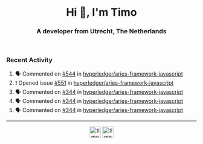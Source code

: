 <h1 align="center">Hi 👋, I'm Timo</h1>
<h3 align="center">A developer from Utrecht, The Netherlands</h3>
<br/>
<!-- https://github.com/rahuldkjain/github-profile-readme-generator --!>

<!--  <p align="left"><img src="https://github-readme-stats.vercel.app/api?username=timoglastra&show_icons=true&count_private=true&" alt="timoglastra" /></p> --!>

<!--
Github language stats
<p align="left"><img src="https://github-readme-stats.vercel.app/api/top-langs/?username=timoglastra&layout=compact" alt="timoglastra" /><p>
-->

<!-- Codestats language stats -->
<!-- <p align="left"><img src="https://codestats-readme.vercel.app/api/top-langs/?username=timoglastra&layout=compact&language_count=12" alt="timoglastra" /><p>    --!>
  
<h3>Recent Activity</h3>

<!--START_SECTION:activity-->
1. 🗣 Commented on [#544](https://github.com/hyperledger/aries-framework-javascript/issues/544) in [hyperledger/aries-framework-javascript](https://github.com/hyperledger/aries-framework-javascript)
2. ❗️ Opened issue [#551](https://github.com/hyperledger/aries-framework-javascript/issues/551) in [hyperledger/aries-framework-javascript](https://github.com/hyperledger/aries-framework-javascript)
3. 🗣 Commented on [#344](https://github.com/hyperledger/aries-framework-javascript/issues/344) in [hyperledger/aries-framework-javascript](https://github.com/hyperledger/aries-framework-javascript)
4. 🗣 Commented on [#344](https://github.com/hyperledger/aries-framework-javascript/issues/344) in [hyperledger/aries-framework-javascript](https://github.com/hyperledger/aries-framework-javascript)
5. 🗣 Commented on [#344](https://github.com/hyperledger/aries-framework-javascript/issues/344) in [hyperledger/aries-framework-javascript](https://github.com/hyperledger/aries-framework-javascript)
<!--END_SECTION:activity-->

---

<p align="center">
<a href="https://twitter.com/timoglastra" target="blank"><img align="center" src="https://cdn.jsdelivr.net/npm/simple-icons@3.0.1/icons/twitter.svg" alt="timoglastra" height="30" width="30" /></a>
<a href="https://linkedin.com/in/timoglastra" target="blank"><img align="center" src="https://cdn.jsdelivr.net/npm/simple-icons@3.0.1/icons/linkedin.svg" alt="timoglastra" height="30" width="30" /></a>
</p>



